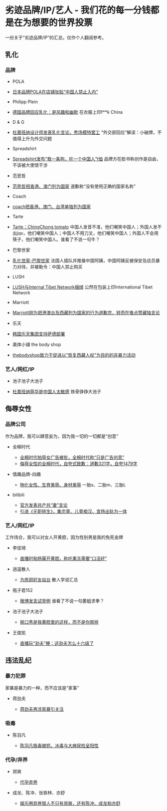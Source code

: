 
#   劣迹品牌/IP/艺人 - 我们花的每一分钱都是在为想要的世界投票

一份关于“劣迹品牌/IP”的汇总。仅作个人翻阅参考。

## 乳化

### 品牌
- POLA

 - [日本品牌POLA在店铺张贴“中国人禁止入内”](http://video.sina.com.cn/view/252157356.html) 

- Philipp Plein

 - [德国品牌回应乳化：是风趣和幽默](https://www.guancha.cn/Celebrity/2015_06_20_324135.shtml)  在衣服上印f**k China
 
- D & G

 - [杜嘉班纳设计师发表乳化言论，秀场模特罢工](https://www.guancha.cn/culture/2018_11_21_480591.shtml) “外交部回应”解读：小破牌，不值得上升为外交问题

- Spreadshirt

 - [Spreadshirt发布“救一条狗，吃一个中国人”t恤](https://www.guancha.cn/global-news/2017_03_12_398326.shtml) 品牌方在脸书称创作是自由，不该被大使馆干涉

- 范思哲

 - [范思哲把香港、澳门列为国家](https://www.guancha.cn/politics/2019_08_11_513078.shtml) 道歉称“没有使用正确的国家名称”

- Coach

 - [coach把香港、澳门、台湾单独列为国家](https://www.guancha.cn/politics/2019_08_12_513132.shtml) 

- Tarte

 - [Tarte：ChingChong tomato](https://www.acfun.cn/v/ac14664088) 中国人发音不准，他们嘲笑中国人；外国人发不出jqx，他们嘲笑中国人；中国人不用刀叉，他们嘲笑中国人；外国人不会用筷子，他们嘲笑中国人。谁看了不说一句牛？

- 巴黎世家

 - [乳化世家-巴黎世家](http://www.mnw.cn/news/cj/2088813.html) 法国人插队并推搡中国阿姨，中国阿姨反被保安及店员暴力对待，并被勒令：中国人禁止购买

- LUSH

 - [LUSH与Internal Tibet Network捆绑](https://news.ifeng.com/c/7fbfCGXzkCY) 公然在包装上印International Tibet Network

- Marriott

 - [Marriott刚为把港澳台及西藏列为国家的行为道歉完，转而在推点赞藏独言论](https://baijiahao.baidu.com/s?id=1589289443726645130&wfr=spider&for=pc) 

- 乐天

 - [韩国乐天集团支持萨德部署](https://baike.baidu.com/item/%E8%90%A8%E5%BE%B7%E5%85%A5%E9%9F%A9/20468673?fr=aladdin)

- 美体小铺 the body shop

 - [thebodyshop致力于促进以"恢复西藏人权"为目的的非暴力活动](https://web.archive.org/web/20140312142136/http://thebodyshopfoundation.org/international-tibet-support-network/)

### 艺人/网红/IP
- 池子池子大池子

 - [杜嘉班纳辱华是中国人太敏感](https://www.sohu.com/a/277128840_575617) 铁骨铮铮大池子


## 侮辱女性

### 品牌公司
作为品牌，我可以肆意妄为，因为我一切的一切都是“创意”

- 全棉时代

  - [全棉时代拍辱女广告被批，全棉时代称“只是广告创意”](https://haokan.baidu.com/v?vid=7078300584813636163&pd=bjh&fr=bjhauthor&type=video) 
  - [侮辱女性的全棉时代，自夸式致歉：道歉321字，自夸1479字](https://baijiahao.baidu.com/s?id=1688657816088448344&wfr=spider&for=pc) 
 

- 情趣品牌-四趣

  - [物化女性、生育羞辱、身材羞辱](https://www.douban.com/group/topic/209685908/?type=collect) 一胎s、二胎m、三胎L


- bilibili

  - [官方发表共产共“妻”言论](https://new.qq.com/omn/20210210/20210210A0786F00.html) 
  - [引进《无职转生》，集恋童、儿童痴汉、宣扬出轨为一体](http://news.zol.com.cn/762/7625379.html)


### 艺人/网红/IP
工作场合，我可以对女人开黄腔，因为性别男是我的免死金牌

- 李佳琦

  - [直播时和杨幂开黄腔，称吃果冻需要“口活好”](https://new.qq.com/omn/20200428/20200428A0T4PG00.html) 


- 逍遥散人

  - [为炼铜好友站台](https://www.douban.com/group/topic/207865957/?dt_dapp=1) 散人学说汇总


- 瓶子君152

  - [微博发言试举例](https://www.douban.com/group/topic/207886600/) 谁看了不说一句萎蛆求拳？


- 池子池子大池子

  - [脱口秀是我黄腔里的这样，而不是你那样](https://www.sohu.com/a/441103668_120499312)

- 王俊凯

  - [直播玩“劲夫”梗：这劲夫怎么十六级了](http://k.sina.com.cn/article_5665478463_m151b0573f03300uh6k.html)

## 违法乱纪

### 暴力犯罪
家暴是暴力的一种，而不应该是“家事”

- 蒋劲夫

  - [蒋劲夫再涉家暴引关注](https://ishare.ifeng.com/c/s/v002kREbXji0BuTUvO-_6ynxga6cfWYy0ZrmwOJ9T9oPBk74__)

### 吸毒

- 陈羽凡

  - [陈羽凡吸毒被抓，冰毒与大麻尿检呈阳性](https://ishare.ifeng.com/c/s/v002ykkpJshrbY6fS0MVEjAYwSgc8fEycN7MaPRLNCwEhVw__)

### 代孕/弃养

- 郑爽

  - [代孕弃养](https://ent.ifeng.com/c/special/838NLnJiwF6)

- 成龙、陈冲、张铁林、亦舒

  - [娱乐圈弃养狠人不只有郑爽，还有陈冲、成龙和亦舒](https://ishare.ifeng.com/c/s/v002dH8UTouyQDfJ3UgjqjxT-_-_qW3Y27--XTWzYApMxkmNZY__)
